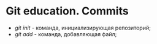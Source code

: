 # Git education. Commits

* *git init* - команда, инициализирующая репозиторий;
* *git add* - команда, добавляющая файл;